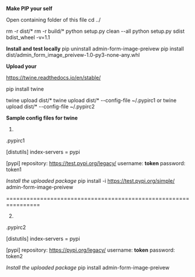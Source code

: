 **Make PIP your self**

Open containing folder of this file
cd ../

rm -r dist/*
rm -r build/*
python setup.py clean --all
python setup.py sdist bdist_wheel -v=1.1

**Install and test locally**
pip uninstall admin-form-image-preivew
pip install dist/admin_form_image_preivew-1.0-py3-none-any.whl


**Upload your**

https://twine.readthedocs.io/en/stable/

pip install twine

twine upload dist/*
twine upload dist/* --config-file ~/.pypirc1
or
twine upload dist/* --config-file ~/.pypirc2


**Sample config files for twine**

1.
.pypirc1

[distutils]
index-servers = pypi

[pypi]
repository: https://test.pypi.org/legacy/
username: __token__
password: token1



*Install the uploaded package*
pip install -i https://test.pypi.org/simple/ admin-form-image-preivew

================================================================

2.
.pypirc2

[distutils]
index-servers = pypi

[pypi]
repository: https://pypi.org/legacy/
username: __token__
password: token2

*Install the uploaded package*
pip install admin-form-image-preivew